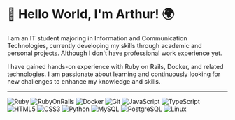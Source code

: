 # 👋 Hello World, I'm Arthur! 🌍

I am an IT student majoring in Information and Communication Technologies, currently developing my skills through academic and personal projects. Although I don't have professional work experience yet. 

I have gained hands-on experience with Ruby on Rails, Docker, and related technologies. I am passionate about learning and continuously looking for new challenges to enhance my knowledge and skills.

---

![Ruby](https://img.shields.io/badge/Ruby-CC342D?style=for-the-badge&logo=ruby&logoColor=white) ![RubyOnRails](https://img.shields.io/badge/Ruby_on_Rails-DD0031?style=for-the-badge&logo=ruby-on-rails&logoColor=white) ![Docker](https://img.shields.io/badge/Docker-2496ED?style=for-the-badge&logo=docker&logoColor=white) ![Git](https://img.shields.io/badge/Git-F05032?style=for-the-badge&logo=git&logoColor=white) ![JavaScript](https://img.shields.io/badge/JavaScript-F7DF1E?style=for-the-badge&logo=javascript&logoColor=black) ![TypeScript](https://img.shields.io/badge/TypeScript-3178C6?style=for-the-badge&logo=typescript&logoColor=white) ![HTML5](https://img.shields.io/badge/HTML5-E34F26?style=for-the-badge&logo=html5&logoColor=white) ![CSS3](https://img.shields.io/badge/CSS3-1572B6?style=for-the-badge&logo=css3&logoColor=white)  ![Python](https://img.shields.io/badge/Python-3776AB?style=for-the-badge&logo=python&logoColor=white) ![MySQL](https://img.shields.io/badge/MySQL-4479A1?style=for-the-badge&logo=mysql&logoColor=white) ![PostgreSQL](https://img.shields.io/badge/PostgreSQL-336791?style=for-the-badge&logo=postgresql&logoColor=white) ![Linux](https://img.shields.io/badge/Linux-FCC624?style=for-the-badge&logo=linux&logoColor=black) 






